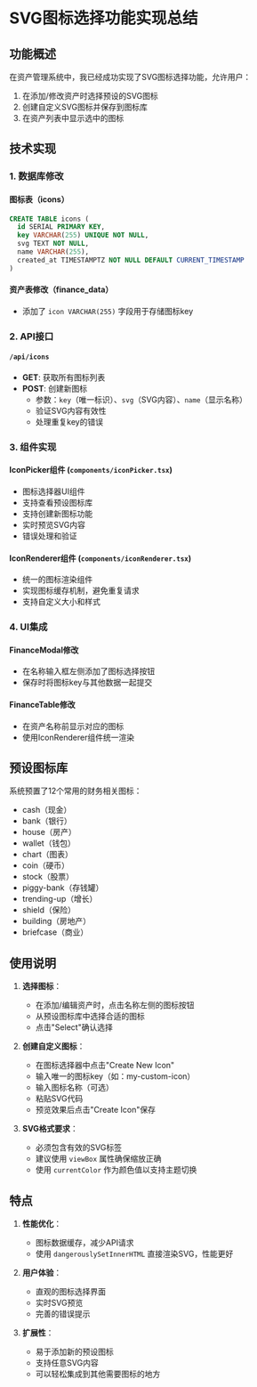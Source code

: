 # SVG图标选择功能实现总结

## 功能概述

在资产管理系统中，我已经成功实现了SVG图标选择功能，允许用户：
1. 在添加/修改资产时选择预设的SVG图标
2. 创建自定义SVG图标并保存到图标库
3. 在资产列表中显示选中的图标

## 技术实现

### 1. 数据库修改

#### 图标表（icons）
```sql
CREATE TABLE icons (
  id SERIAL PRIMARY KEY,
  key VARCHAR(255) UNIQUE NOT NULL,
  svg TEXT NOT NULL,
  name VARCHAR(255),
  created_at TIMESTAMPTZ NOT NULL DEFAULT CURRENT_TIMESTAMP
)
```

#### 资产表修改（finance_data）
- 添加了 `icon VARCHAR(255)` 字段用于存储图标key

### 2. API接口

#### `/api/icons`
- **GET**: 获取所有图标列表
- **POST**: 创建新图标
  - 参数：`key`（唯一标识）、`svg`（SVG内容）、`name`（显示名称）
  - 验证SVG内容有效性
  - 处理重复key的错误

### 3. 组件实现

#### IconPicker组件 (`components/iconPicker.tsx`)
- 图标选择器UI组件
- 支持查看预设图标库
- 支持创建新图标功能
- 实时预览SVG内容
- 错误处理和验证

#### IconRenderer组件 (`components/iconRenderer.tsx`)
- 统一的图标渲染组件
- 实现图标缓存机制，避免重复请求
- 支持自定义大小和样式

### 4. UI集成

#### FinanceModal修改
- 在名称输入框左侧添加了图标选择按钮
- 保存时将图标key与其他数据一起提交

#### FinanceTable修改
- 在资产名称前显示对应的图标
- 使用IconRenderer组件统一渲染

## 预设图标库

系统预置了12个常用的财务相关图标：
- cash（现金）
- bank（银行）
- house（房产）
- wallet（钱包）
- chart（图表）
- coin（硬币）
- stock（股票）
- piggy-bank（存钱罐）
- trending-up（增长）
- shield（保险）
- building（房地产）
- briefcase（商业）

## 使用说明

1. **选择图标**：
   - 在添加/编辑资产时，点击名称左侧的图标按钮
   - 从预设图标库中选择合适的图标
   - 点击"Select"确认选择

2. **创建自定义图标**：
   - 在图标选择器中点击"Create New Icon"
   - 输入唯一的图标key（如：my-custom-icon）
   - 输入图标名称（可选）
   - 粘贴SVG代码
   - 预览效果后点击"Create Icon"保存

3. **SVG格式要求**：
   - 必须包含有效的SVG标签
   - 建议使用 `viewBox` 属性确保缩放正确
   - 使用 `currentColor` 作为颜色值以支持主题切换

## 特点

1. **性能优化**：
   - 图标数据缓存，减少API请求
   - 使用 `dangerouslySetInnerHTML` 直接渲染SVG，性能更好

2. **用户体验**：
   - 直观的图标选择界面
   - 实时SVG预览
   - 完善的错误提示

3. **扩展性**：
   - 易于添加新的预设图标
   - 支持任意SVG内容
   - 可以轻松集成到其他需要图标的地方